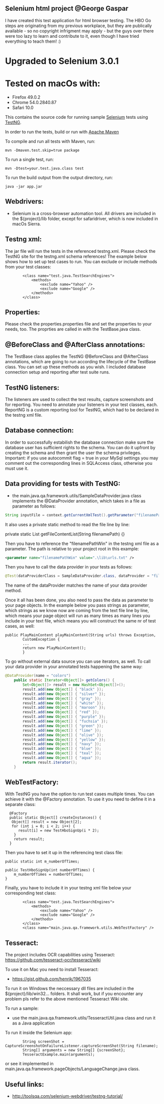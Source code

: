 Selenium html project @George Gaspar
---

I have created this test application for html browser testing. The HBO Go steps are originating from my previous workplace, but they are publically available - so no copyright infrigment may apply -  but the guys over there were too lazy to learn and contribute to it, even though I have tried everything to teach them! :)

# Upgraded to Selenium 3.0.1

# Tested on macOs with:
- Firefox 49.0.2
- Chrome 54.0.2840.87
- Safari 10.0


This contains the source code for running sample [Selenium](http://http://www.seleniumhq.org) tests using [TestNG](http://www.testng.org).

In order to run the tests, build or run with [Apache Maven](http://maven.apache.org)

To compile and run all tests with Maven, run:

    mvn -Dmaven.test.skip=true package

To run a single test, run:

    mvn -Dtest=your.test.java.class test
    
To run the build output from the output directory, run:

	java -jar app.jar
	
Webdrivers:
----
- Selenium is a cross-browser automation tool. All drivers are included in the ${project}/lib folder, except for safaridriver, which is now included in macOs Sierra.
	
Testng xml:
----
The jar file will run the tests in the referenced testng.xml. Please check the TestNG site for the testng.xml schema references! The example below shows how to set up test cases to run. You can exclude or include methods from your test classes:

			<class name="test.java.TestSearchEngines">
				<methods>
					<exclude name="Yahoo" />
					<exclude name="Google" />
				</methods>
			</class>

Properties:
----
Please check the properties.properties file and set the properties to your needs, too. The proprties are called in with the TestBase.java class.

@BeforeClass and @AfterClass annotations:
----
The TestBase class applies the TestNG @BeforeClass and @AfterClass annotations, which are going to run according the lifecycle of the TestBase class. You can set up these methods as you wish. I included database connection setup and reporting after test suite runs. 

TestNG listeners:
----
The listeners are used to collect the test results, capture screenshots and for reporting. You need to annotate your listeners in your test classes, each. ReportNG is a custom reporting tool for TestNG, which had to be declared in the testng xml file.

Database connection:
----
In order to successfully estabilish the database connection make sure the database user has sufficient rights to the schema. You can do it upfront by creating the schema and then grant the user the schema privileges. Important: if you use autocommit flag = true in your MySql settings you may comment out the corresponding lines in SQLAccess class, otherwise you must use it. 

Data providing for tests with TestNG:
----
- the main.java.qa.framework.utils/SampleDataProvider.java class implements the @DataProvider annotation, which takes in a file as parameter as follows:

```java
String inputFile = context.getCurrentXmlTest().getParameter("filenamePathWin"); 
```

It also uses a private static method to read the file line by line:

private static List<String> getFileContentList(String filenamePath) {}

Then you have to reference the "filenamePathWin" in the testng xml file as a parameter. The path is relative to your project root in this example:

```xml
<parameter name="filenamePathWin" value=".\lib\urls.txt" />
```

Then you have to call the data provider in your tests as follows:

```java
@Test(dataProviderClass = SampleDataProvider.class, dataProvider = "fileDataProvider")
```

The name of the dataProvider matches the name of your data provider method.

Once it all has been done, you also need to pass the data as parameter to your page objects. In the example below you pass strings as parameter, which strings as we know now are coming from the text file line by line, which means your page object will run as many times as many lines you include in your text file, which means you will construct the same nr of test cases, as well:

	public PlayMainContent playMainContent(String urls) throws Exception,
			CustomException {
			...
			return new PlayMainContent();
			}
			
To go without external data source you can use iterators, as well. To call your data provider in your annotated tests happening the same way:

```java
@DataProvider(name = "colors")
	public static Iterator<Object[]> getColors() {
		Set<Object[]> result = new HashSet<Object[]>();
		result.add(new Object[] { "black" });
		result.add(new Object[] { "silver" });
		result.add(new Object[] { "gray" });
		result.add(new Object[] { "white" });
		result.add(new Object[] { "maroon" });
		result.add(new Object[] { "red" });
		result.add(new Object[] { "purple" });
		result.add(new Object[] { "fuchsia" });
		result.add(new Object[] { "green" });
		result.add(new Object[] { "lime" });
		result.add(new Object[] { "olive" });
		result.add(new Object[] { "yellow" });
		result.add(new Object[] { "navy" });
		result.add(new Object[] { "blue" });
		result.add(new Object[] { "teal" });
		result.add(new Object[] { "aqua" });
		return result.iterator();
	}
```

WebTestFactory:
----
With TestNG you have the option to run test cases multiple times. You can achieve it with the @Factory annotation. To use it you need to define it in a separate class:

	  @Factory
	  public static Object[] createInstances() {
	   Object[] result = new Object[2]; 
	   for (int i = 0; i < 2; i++) {
	      result[i] = new TestHboSignUp(i * 2);
	    }
	    return result;
	  }
	  
Then you have to set it up in the referencing test class file:

	public static int m_numberOfTimes;

	public TestHboSignUp(int numberOfTimes) {
		m_numberOfTimes = numberOfTimes;
	}
	
Finally, you have to include it in your testng xml file below your corresponding test class:

			<class name="test.java.TestSearchEngines">
				<methods>
					<exclude name="Yahoo" />
					<exclude name="Google" />
				</methods>
			</class>
			<class name="main.java.qa.framework.utils.WebTestFactory" />


Tesseract:
----
The project includes OCR capabilities using Tesseract: https://github.com/tesseract-ocr/tesseract/wiki

To use it on Mac you need to install Tesseract:
- https://gist.github.com/henrik/1967035

To run it on Windows the neccessary dll files are included in the ${project}/lib/win32... folders. It shall work, but if you encounter any problem pls refer to the above mentioned Tesseract Wiki site.

To run a sample:
- use the main.java.qa.framework.utils/TesseractUtil.java class and run it as a Java application

To run it inside the Selenium app:

			String screenShot = CaptureScreenshotOnFailureListener.captureScreenShot(String filename);
			String[] arguments = new String[] {screenShot}; 
			TesseractExample.main(arguments);
			
or see it implemented in main.java.qa.framework.pageObjects/LanguageChange.java class.

Useful links:
----
- http://toolsqa.com/selenium-webdriver/testng-tutorial/

